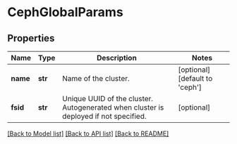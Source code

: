 # CephGlobalParams

## Properties
Name | Type | Description | Notes
------------ | ------------- | ------------- | -------------
**name** | **str** | Name of the cluster. | [optional] [default to 'ceph']
**fsid** | **str** | Unique UUID of the cluster. Autogenerated when cluster is deployed if not specified. | [optional] 

[[Back to Model list]](../README.md#documentation-for-models) [[Back to API list]](../README.md#documentation-for-api-endpoints) [[Back to README]](../README.md)

